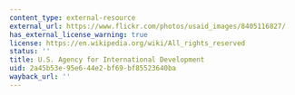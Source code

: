 ```yaml
---
content_type: external-resource
external_url: https://www.flickr.com/photos/usaid_images/8405116827/
has_external_license_warning: true
license: https://en.wikipedia.org/wiki/All_rights_reserved
status: ''
title: U.S. Agency for International Development
uid: 2a45b53e-95e6-44e2-bf69-bf85523640ba
wayback_url: ''
---
```

